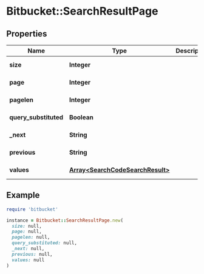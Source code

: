 # Bitbucket::SearchResultPage

## Properties

| Name | Type | Description | Notes |
| ---- | ---- | ----------- | ----- |
| **size** | **Integer** |  | [optional][readonly] |
| **page** | **Integer** |  | [optional][readonly] |
| **pagelen** | **Integer** |  | [optional][readonly] |
| **query_substituted** | **Boolean** |  | [optional][readonly] |
| **_next** | **String** |  | [optional][readonly] |
| **previous** | **String** |  | [optional][readonly] |
| **values** | [**Array&lt;SearchCodeSearchResult&gt;**](SearchCodeSearchResult.md) |  | [optional][readonly] |

## Example

```ruby
require 'bitbucket'

instance = Bitbucket::SearchResultPage.new(
  size: null,
  page: null,
  pagelen: null,
  query_substituted: null,
  _next: null,
  previous: null,
  values: null
)
```

